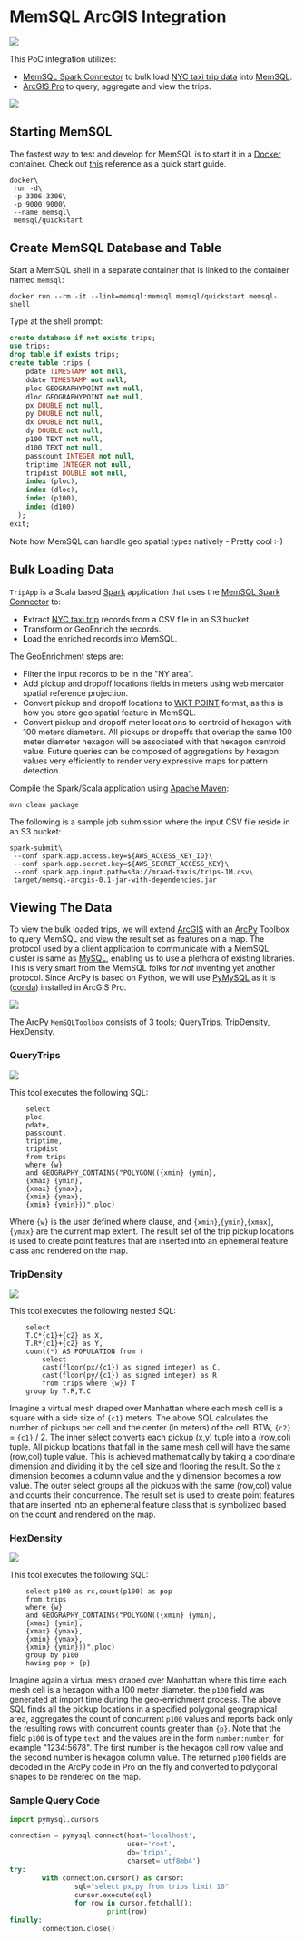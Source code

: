# MemSQL ArcGIS Integration

![](media/Integration.png)

This PoC integration utilizes:
- [MemSQL Spark Connector](https://github.com/memsql/memsql-spark-connector) to bulk load [NYC taxi trip data](http://www.nyc.gov/html/tlc/html/about/trip_record_data.shtml) into [MemSQL](http://www.memsql.com/).
- [ArcGIS Pro](https://pro.arcgis.com/en/pro-app/) to query, aggregate and view the trips.

![](media/Pro.png)

## Starting MemSQL

The fastest way to test and develop for MemSQL is to start it in a [Docker](https://www.docker.com/) container. Check out [this](https://docs.memsql.com/docs/quick-start-with-docker) reference as a quick start guide.

```
docker\
 run -d\
 -p 3306:3306\
 -p 9000:9000\
 --name memsql\
 memsql/quickstart
```

## Create MemSQL Database and Table

Start a MemSQL shell in a separate container that is linked to the container named `memsql`:

```
docker run --rm -it --link=memsql:memsql memsql/quickstart memsql-shell
```

Type at the shell prompt:

```sql
create database if not exists trips;
use trips;
drop table if exists trips;
create table trips (
    pdate TIMESTAMP not null,
    ddate TIMESTAMP not null,
    ploc GEOGRAPHYPOINT not null,
    dloc GEOGRAPHYPOINT not null,
    px DOUBLE not null,
    py DOUBLE not null,
    dx DOUBLE not null,
    dy DOUBLE not null,
    p100 TEXT not null,
    d100 TEXT not null,
    passcount INTEGER not null,
    triptime INTEGER not null,
    tripdist DOUBLE not null,
    index (ploc),
    index (dloc),
    index (p100),
    index (d100)
  );
exit;
```

Note how MemSQL can handle geo spatial types natively - Pretty cool :-)

## Bulk Loading Data

`TripApp` is a Scala based [Spark](http://spark.apache.org/) application that uses the [MemSQL Spark Connector](https://github.com/memsql/memsql-spark-connector) to:
- **E**xtract [NYC taxi trip](http://www.nyc.gov/html/tlc/html/about/trip_record_data.shtml) records from a CSV file in an S3 bucket.
- **T**ransform or GeoEnrich the records.
- **L**oad the enriched records into MemSQL.

The GeoEnrichment steps are:
- Filter the input records to be in the "NY area".
- Add pickup and dropoff locations fields in meters using web mercator spatial reference projection.
- Convert pickup and dropoff locations to [WKT POINT](https://en.wikipedia.org/wiki/Point_(geometry)) format, as this is how you store geo spatial feature in MemSQL.
- Convert pickup and dropoff meter locations to centroid of hexagon with 100 meters diameters.  All pickups or dropoffs that overlap the same 100 meter diameter hexagon will be associated with that hexagon centroid value.  Future queries can be composed of aggregations by hexagon values very efficiently to render very expressive maps for pattern detection.

Compile the Spark/Scala application using [Apache Maven](https://maven.apache.org/):

```
mvn clean package
```

The following is a sample job submission where the input CSV file reside in an S3 bucket:

```
spark-submit\
 --conf spark.app.access.key=${AWS_ACCESS_KEY_ID}\
 --conf spark.app.secret.key=${AWS_SECRET_ACCESS_KEY}\
 --conf spark.app.input.path=s3a://mraad-taxis/trips-1M.csv\
 target/memsql-arcgis-0.1-jar-with-dependencies.jar
```

## Viewing The Data

To view the bulk loaded trips, we will extend [ArcGIS](https://pro.arcgis.com/en/pro-app/) with an [ArcPy](http://pro.arcgis.com/en/pro-app/arcpy/get-started/what-is-arcpy-.htm) Toolbox to query MemSQL and view the result set as features on a map.
The protocol used by a client application to communicate with a MemSQL cluster is same as [MySQL](https://www.mysql.com/), enabling us to use a plethora of existing libraries. This is very smart from the MemSQL folks for _not_ inventing yet another protocol.  Since ArcPy is based on Python, we will use [PyMySQL](http://pymysql.readthedocs.io/en/latest/index.html) as it is ([conda](https://www.continuum.io/anaconda-overview)) installed in ArcGIS Pro.

![](media/Packages.png)

The ArcPy `MemSQLToolbox` consists of 3 tools; QueryTrips, TripDensity, HexDensity.

### QueryTrips

![](media/QueryTrips.png)

This tool executes the following SQL:

```
    select
    ploc,
    pdate,
    passcount,
    triptime,
    tripdist
    from trips
    where {w}
    and GEOGRAPHY_CONTAINS("POLYGON(({xmin} {ymin},
    {xmax} {ymin},
    {xmax} {ymax},
    {xmin} {ymax},
    {xmin} {ymin}))",ploc)
```

Where `{w}` is the user defined where clause, and `{xmin}`,`{ymin}`,`{xmax}`,`{ymax}` are the current map extent.
The result set of the trip pickup locations is used to create point features that are inserted into an ephemeral feature class and rendered on the map.

### TripDensity

![](media/TripDensity.png)

This tool executes the following nested SQL:

```
    select
    T.C*{c1}+{c2} as X,
    T.R*{c1}+{c2} as Y,
    count(*) AS POPULATION from (
        select
        cast(floor(px/{c1}) as signed integer) as C,
        cast(floor(py/{c1}) as signed integer) as R
        from trips where {w}) T
    group by T.R,T.C
```

Imagine a virtual mesh draped over Manhattan where each mesh cell is a square with a side size of `{c1}` meters.  The above SQL calculates the number of pickups per cell and the center (in meters) of the cell. BTW, `{c2}` = `{c1}` / 2.  The inner select converts each pickup (x,y) tuple into a (row,col) tuple. All pickup locations that fall in the same mesh cell will have the same (row,col) tuple value. This is achieved mathematically by taking a coordinate dimension and dividing it by the cell size and flooring the result.  So the x dimension becomes a column value and the y dimension becomes a row value.  The outer select groups all the pickups with the same (row,col) value and counts their concurrence.  The result set is used to create point features that are inserted into an ephemeral feature class that is symbolized based on the count and rendered on the map.

### HexDensity

![](media/HexDensity.png)

This tool executes the following SQL:

```
    select p100 as rc,count(p100) as pop
    from trips
    where {w}
    and GEOGRAPHY_CONTAINS("POLYGON(({xmin} {ymin},
    {xmax} {ymin},
    {xmax} {ymax},
    {xmin} {ymax},
    {xmin} {ymin}))",ploc)
    group by p100
    having pop > {p}
```

Imagine again a virtual mesh draped over Manhattan where this time each mesh cell is a hexagon with a 100 meter diameter. the `p100` field was generated at import time during the geo-enrichment process. The above SQL finds all the pickup locations in a specified polygonal geographical area, aggregates the count of concurrent `p100` values and reports back only the resulting rows with concurrent counts greater than `{p}`.  Note that the field `p100` is of type `text` and the values are in the form `number:number`, for example "1234:5678". The first number is the hexagon cell row value and the second number is hexagon column value. The returned `p100` fields are decoded in the ArcPy code in Pro on the fly and converted to polygonal shapes to be rendered on the map.

### Sample Query Code

```python
import pymysql.cursors

connection = pymysql.connect(host='localhost',
                             user='root',
                             db='trips',
                             charset='utf8mb4')
try:
        with connection.cursor() as cursor:
                sql="select px,py from trips limit 10"
                cursor.execute(sql)
                for row in cursor.fetchall():
                        print(row)
finally:
        connection.close()
```
